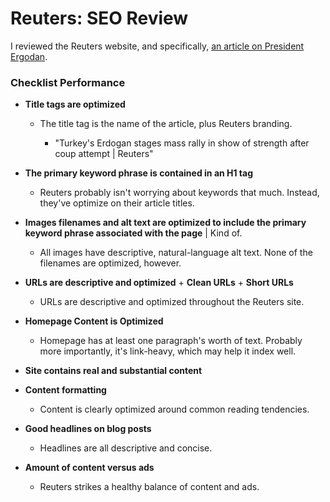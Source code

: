 # Reuters: SEO Review

I reviewed the Reuters website, and specifically, [an article on President Ergodan](http://www.reuters.com/article/us-turkey-security-idUSKCN10I0CZ).

### Checklist Performance

* **Title tags are optimized** 

  * The title tag is the name of the article, plus Reuters branding.

    * "Turkey's Erdogan stages mass rally in show of strength after coup attempt | Reuters"

* **The primary keyword phrase is contained in an H1 tag**

  * Reuters probably isn't worrying about keywords that much. Instead, they've optimize on their article titles.

* **Images filenames and alt text are optimized to include the primary keyword phrase associated with the page** | Kind of.

  * All images have descriptive, natural-language alt text. None of the filenames are optimized, however.

* **URLs are descriptive and optimized** + **Clean URLs** + **Short URLs**

  * URLs are descriptive and optimized throughout the Reuters site.

* **Homepage Content is Optimized**

  * Homepage has at least one paragraph's worth of text. Probably more importantly, it's link-heavy, which may help it index well.

* **Site contains real and substantial content**

* **Content formatting**

  * Content is clearly optimized around common reading tendencies.

* **Good headlines on blog posts**

  * Headlines are all descriptive and concise.

* **Amount of content versus ads**

  * Reuters strikes a healthy balance of content and ads.
